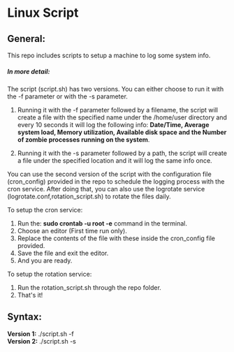 # Linux Script

<h2>General:</h2>
<p>This repo includes scripts to setup a machine to log some system info.</p>

<h5>In more detail:</h5>
<p>The script (script.sh) has two versions. You can either choose to run it with the -f parameter or with the -s parameter.
<ol>
<li>
  Running it with the -f parameter followed by a filename, the script will create a file with the specified name under the /home/user directory and every 10 seconds it will log the following info: <b>Date/Time, Average system load, Memory utilization, Available disk space and the Number of zombie processes running on the system</b>.</p>
</li>
<li>
   Running it with the -s parameter followed by a path, the script will create a file under the specified location and it will log the same info once.
</li>
</ol>
</p>

<p>You can use the second version of the script with the configuration file (cron_config) provided in the repo to schedule the logging process with the cron service. After doing that, you can also use the logrotate service (logrotate.conf,rotation_script.sh) to rotate the files daily.</p>

<p>
  To setup the cron service:
  <ol>
    <li>Run the: <b>sudo crontab -u root -e</b> command in the terminal. </li>
    <li>Choose an editor (First time run only). </li>
    <li>Replace the contents of the file with these inside the cron_config file provided. </li>
    <li>Save the file and exit the editor. </li>
    <li>And you are ready. </li>
  </ol>
</p>

<p>
  To setup the rotation service:
    <ol>
    <li>Run the rotation_script.sh through the repo folder. </li>
    <li>That's it!</li>
  </ol>
</p>

<h2>Syntax:</h2>
<p><b>Version 1:</b> ./script.sh -f <filename></br>
<b>Version 2:</b> ./script.sh -s <file_path></p>



